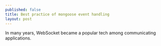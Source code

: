 ```yaml
---
published: false
title: Best practice of mongoose event handling
layout: post
---
```

In many years, WebSocket became a popular tech among communicating applications.